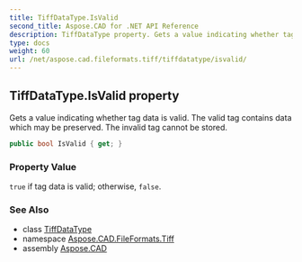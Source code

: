 ```yaml
---
title: TiffDataType.IsValid
second_title: Aspose.CAD for .NET API Reference
description: TiffDataType property. Gets a value indicating whether tag data is valid. The valid tag contains data which may be preserved. The invalid tag cannot be stored
type: docs
weight: 60
url: /net/aspose.cad.fileformats.tiff/tiffdatatype/isvalid/
---
```

## TiffDataType.IsValid property

Gets a value indicating whether tag data is valid. The valid tag contains data which may be preserved. The invalid tag cannot be stored.

```csharp
public bool IsValid { get; }
```

### Property Value

`true` if tag data is valid; otherwise, `false`.

### See Also

* class [TiffDataType](../)
* namespace [Aspose.CAD.FileFormats.Tiff](../../../aspose.cad.fileformats.tiff/)
* assembly [Aspose.CAD](../../../)


